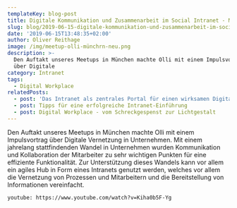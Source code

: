 ```yaml
---
templateKey: blog-post
title: Digitale Kommunikation und Zusammenarbeit im Social Intranet - Meetup München
slug: blog/2019-06-15-digitale-kommunikation-und-zusammenarbeit-im-social-intranet-meetup-muenchen
date: '2019-06-15T13:48:35+02:00'
author: Oliver Reithage
image: /img/meetup-olli-münchrn-neu.png
description: >-
  Den Auftakt unseres Meetups in München machte Olli mit einem Impulsvortrag
  über Digitale 
category: Intranet
tags:
  - Digital Workplace
relatedPosts:
  - post: 'Das Intranet als zentrales Portal für einen wirksamen Digital Workplace '
  - post: Tipps für eine erfolgreiche Intranet-Einführung
  - post: Digital Workplace - vom Schreckgespenst zur Lichtgestalt
---
```

Den Auftakt unseres Meetups in München machte Olli mit einem Impulsvortrag über Digitale Vernetzung in Unternehmen. Mit einem jahrelang stattfindenden Wandel in Unternehmen wurden Kommunikation und Kollaboration der Mitarbeiter zu sehr wichtigen Punkten für eine effiziente Funktionalität. Zur Unterstützung dieses Wandels kann vor allem ein agiles Hub in Form eines Intranets genutzt werden, welches vor allem die Vernetzung von Prozessen und Mitarbeitern und die Bereitstellung von Informationen vereinfacht.

`youtube: https://www.youtube.com/watch?v=Kiha0b5F-Yg`
